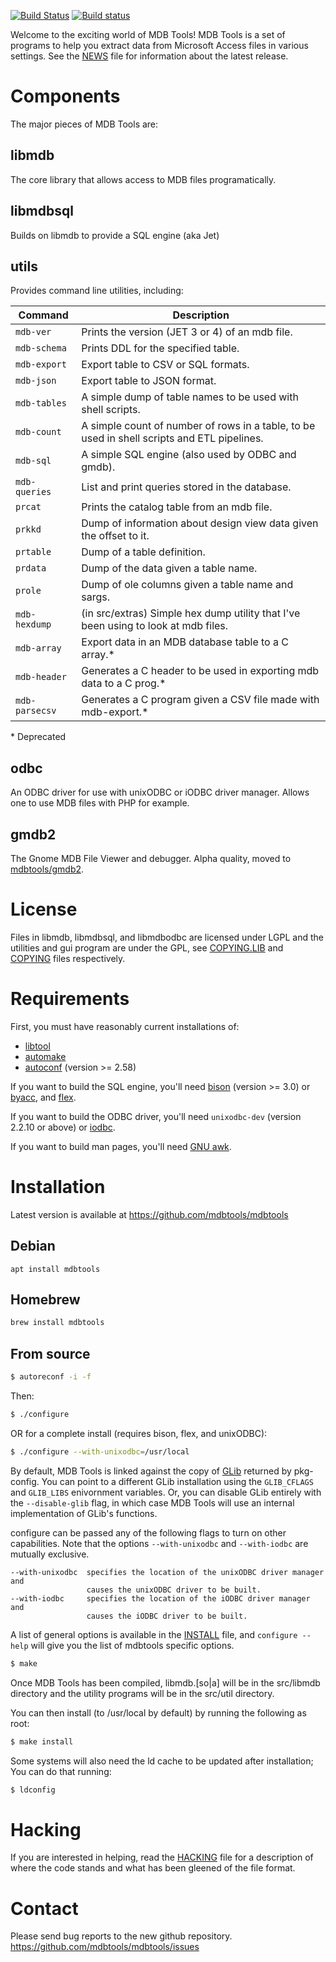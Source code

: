 [![Build Status](https://travis-ci.org/mdbtools/mdbtools.svg?branch=master)](https://travis-ci.org/mdbtools/mdbtools)
[![Build status](https://ci.appveyor.com/api/projects/status/22wwy5d0rrmk6e3c/branch/master?svg=true)](https://ci.appveyor.com/project/mdbtools/mdbtools/branch/master)

Welcome to the exciting world of MDB Tools! MDB Tools is a set of programs to
help you extract data from Microsoft Access files in various settings. See the
[NEWS](./NEWS) file for information about the latest release.

# Components

The major pieces of MDB Tools are:

## libmdb

The core library that allows access to MDB files programatically.

## libmdbsql

Builds on libmdb to provide a SQL engine (aka Jet)

## utils

Provides command line utilities, including:

| Command | Description |
| ------- | ----------- |
| `mdb-ver` | Prints the version (JET 3 or 4) of an mdb file. |
| `mdb-schema` | Prints DDL for the specified table. |
| `mdb-export` | Export table to CSV or SQL formats. |
| `mdb-json` | Export table to JSON format. |
| `mdb-tables` | A simple dump of table names to be used with shell scripts. |
| `mdb-count` | A simple count of number of rows in a table, to be used in shell scripts and ETL pipelines. |
| `mdb-sql` | A simple SQL engine (also used by ODBC and gmdb). |
| `mdb-queries` | List and print queries stored in the database. |
| `prcat` | Prints the catalog table from an mdb file. |
| `prkkd` | Dump of information about design view data given the offset to it. |
| `prtable` | Dump of a table definition. |
| `prdata` | Dump of the data given a table name. |
| `prole` | Dump of ole columns given a table name and sargs. |
| `mdb-hexdump` | (in src/extras) Simple hex dump utility that I've been using to look at mdb files. |
| `mdb-array` | Export data in an MDB database table to a C array.\* |
| `mdb-header` | Generates a C header to be used in exporting mdb data to a C prog.\* |
| `mdb-parsecsv` | Generates a C program given a CSV file made with mdb-export.\* |

\* Deprecated

## odbc

An ODBC driver for use with unixODBC or iODBC driver manager. Allows one to use MDB files with PHP for example.

## gmdb2

The Gnome MDB File Viewer and debugger. Alpha quality, moved to [mdbtools/gmdb2](https://github.com/mdbtools/gmdb2).

# License

Files in libmdb, libmdbsql, and libmdbodbc are licensed under LGPL and the
utilities and gui program are under the GPL, see [COPYING.LIB](./COPYING.LIB)
and [COPYING](./COPYING) files respectively.


# Requirements

First, you must have reasonably current installations of:

* [libtool](https://www.gnu.org/software/libtool/)
* [automake](https://www.gnu.org/software/automake/)
* [autoconf](https://www.gnu.org/software/autoconf/) (version >= 2.58)

If you want to build the SQL engine, you'll need
[bison](https://www.gnu.org/software/bison/) (version >= 3.0) or
[byacc](https://invisible-island.net/byacc/byacc.html), and
[flex](https://github.com/westes/flex).

If you want to build the ODBC driver, you'll need `unixodbc-dev` (version
2.2.10 or above) or [iodbc](http://www.iodbc.org/dataspace/doc/iodbc/wiki/iodbcWiki/WelcomeVisitors).

If you want to build man pages, you'll need
[GNU awk](https://www.gnu.org/software/gawk/).


# Installation

Latest version is available at https://github.com/mdbtools/mdbtools

## Debian

```
apt install mdbtools
```

## Homebrew

```bash
brew install mdbtools
```

## From source

```bash
$ autoreconf -i -f
```

Then:

```bash
$ ./configure
```

OR for a complete install (requires bison, flex, and unixODBC):

```bash
$ ./configure --with-unixodbc=/usr/local
```

By default, MDB Tools is linked against the copy of
[GLib](https://developer.gnome.org/glib/) returned by pkg-config. You can
point to a different GLib installation using the `GLIB_CFLAGS` and `GLIB_LIBS`
enivornment variables. Or, you can disable GLib entirely with the
`--disable-glib` flag, in which case MDB Tools will use an internal
implementation of GLib's functions.

configure can be passed any of the following flags to turn on other 
capabilities.  Note that the options `--with-unixodbc` and `--with-iodbc` are
mutually exclusive.

```
--with-unixodbc  specifies the location of the unixODBC driver manager and 
                 causes the unixODBC driver to be built.
--with-iodbc     specifies the location of the iODBC driver manager and 
                 causes the iODBC driver to be built.
```

A list of general options is available in the [INSTALL](./INSTALL) file, and
`configure --help` will give you the list of mdbtools specific options.

```bash
$ make
```

Once MDB Tools has been compiled, libmdb.[so|a] will be in the src/libmdb 
directory and the utility programs will be in the src/util directory.

You can then install (to /usr/local by default) by running the following as root:

```bash
$ make install
```

Some systems will also need the ld cache to be updated after installation;
You can do that running:

```bash 
$ ldconfig
```

# Hacking  

If you are interested in helping, read the [HACKING](./HACKING) file for a description of 
where the code stands and what has been gleened of the file format.

# Contact

Please send bug reports to the new github repository.
https://github.com/mdbtools/mdbtools/issues
